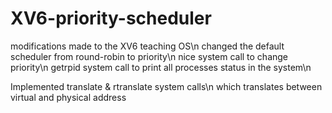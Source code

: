 # XV6-priority-scheduler
modifications made to the XV6 teaching OS\n
changed the default scheduler from round-robin to priority\n
nice system call to change priority\n
getrpid system call to print all processes status in the system\n

Implemented translate & rtranslate system calls\n
which translates between virtual and physical address
